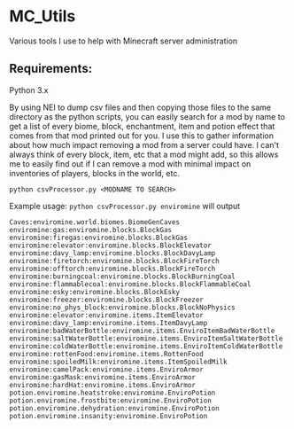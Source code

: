 # MC_Utils
Various tools I use to help with Minecraft server administration

## Requirements:
Python 3.x

By using NEI to dump csv files and then copying those files to the same directory as the python scripts, you can easily search for a mod by name to get a list of every biome, block, enchantment, item and potion effect that comes from that mod printed out for you. I use this to gather information about how much impact removing a mod from a server could have. I can't always think of every block, item, etc that a mod might add, so this allows me to easily find out if I can remove a mod with minimal impact on inventories of players, blocks in the world, etc.

```
python csvProcessor.py <MODNAME TO SEARCH>
```

Example usage:
```python csvProcessor.py enviromine```
will output
```
Caves:enviromine.world.biomes.BiomeGenCaves
enviromine:gas:enviromine.blocks.BlockGas
enviromine:firegas:enviromine.blocks.BlockGas
enviromine:elevator:enviromine.blocks.BlockElevator
enviromine:davy_lamp:enviromine.blocks.BlockDavyLamp
enviromine:firetorch:enviromine.blocks.BlockFireTorch
enviromine:offtorch:enviromine.blocks.BlockFireTorch
enviromine:burningcoal:enviromine.blocks.BlockBurningCoal
enviromine:flammablecoal:enviromine.blocks.BlockFlammableCoal
enviromine:esky:enviromine.blocks.BlockEsky
enviromine:freezer:enviromine.blocks.BlockFreezer
enviromine:no_phys_block:enviromine.blocks.BlockNoPhysics
enviromine:elevator:enviromine.items.ItemElevator
enviromine:davy_lamp:enviromine.items.ItemDavyLamp
enviromine:badWaterBottle:enviromine.items.EnviroItemBadWaterBottle
enviromine:saltWaterBottle:enviromine.items.EnviroItemSaltWaterBottle
enviromine:coldWaterBottle:enviromine.items.EnviroItemColdWaterBottle
enviromine:rottenFood:enviromine.items.RottenFood
enviromine:spoiledMilk:enviromine.items.ItemSpoiledMilk
enviromine:camelPack:enviromine.items.EnviroArmor
enviromine:gasMask:enviromine.items.EnviroArmor
enviromine:hardHat:enviromine.items.EnviroArmor
potion.enviromine.heatstroke:enviromine.EnviroPotion
potion.enviromine.frostbite:enviromine.EnviroPotion
potion.enviromine.dehydration:enviromine.EnviroPotion
potion.enviromine.insanity:enviromine.EnviroPotion
```
